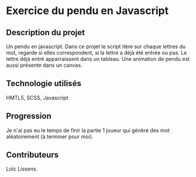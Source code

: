 # Exercice du pendu en Javascript

## Description du projet

Un pendu en javascript. Dans ce projet le script itère sur chaque lettres du mot, regarde si elles correspondent, si la lettre a déjà été entrée ou pas. Le lettre déjà entré apparraissent dans un tableau. Une animation de pendu est aussi présente dans un canvas.
## Technologie utilisés

HMTL5, SCSS, Javascript

## Progression 

Je n'ai pas eu le temps de finir la partie 1 joueur qui génère des mot aléatoirement (à terminer pour moi).

## Contributeurs

Loïc Lissens.
